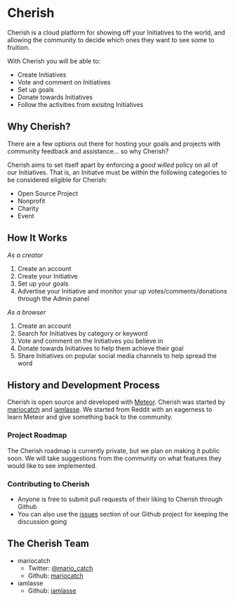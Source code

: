 # Cherish

Cherish is a cloud platform for showing off your Initiatives to the world, and allowing the community to decide which ones they want to see some to fruition.

With Cherish you will be able to:

* Create Initiatives
* Vote and comment on Initiatives
* Set up goals
* Donate towards Initiatives
* Follow the activities from exisitng Initiatives

## Why Cherish?

There are a few options out there for hosting your goals and projects with community feedback and assistance... so why Cherish?

Cherish aims to set itself apart by enforcing a *good willed* policy on all of our Initiatives. That is, an Initiatve must be within the following categories to be considered eligible for Cherish:

* Open Source Project
* Nonprofit
* Charity
* Event
 
## How It Works

*As a creator*

1. Create an account
2. Create your Initiative
3. Set up your goals
4. Advertise your Initiative and monitor your up votes/comments/donations through the Admin panel
 
*As a browser*

1. Create an account
2. Search for Initiatives by category or keyword
3. Vote and comment on the Initiatives you believe in
4. Donate towards Initiatives to help them achieve their goal
5. Share Initiatives on popular social media channels to help spread the word
 
## History and Development Process

Cherish is open source and developed with [Meteor](https://www.meteor.com/). Cherish was started by [mariocatch](https://github.com/mariocatch) and [iamlasse](https://github.com/iamlasse). We started from Reddit with an eagerness to learn Meteor and give something back to the community.

### Project Roadmap

The Cherish roadmap is currently private, but we plan on making it public soon. We will take suggestions from the community on what features they would like to see implemented.

### Contributing to Cherish

* Anyone is free to submit pull requests of their liking to Cherish through Github
* You can also use the [issues](https://github.com/mtr-cherish/cherish/issues) section of our Github project for keeping the discussion going

## The Cherish Team

* mariocatch
  * Twitter: [@mario_catch](https://twitter.com/mario_catch)
  * Github: [mariocatch](https://github.com/mariocatch)
* iamlasse
  * Github: [iamlasse](https://github.com/iamlasse)
